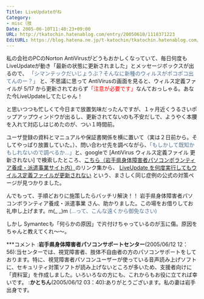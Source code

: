 ```yaml
---
Title: LiveUpdateがね
Category:
- misc（技
Date: 2005-06-10T11:40:23+09:00
URL: http://tkatochin.hatenablog.com/entry/20050610/1118371223
EditURL: https://blog.hatena.ne.jp/t-katochin/tkatochin.hatenablog.com/atom/entry/6653586347154756274
---
```



<p>私の会社のPCのNorton AntiVirusがどうもおかしくなっていて、毎日何度もLiveUpdateが動き「最新の状態に更新されました」とメッセージボックスが出るので、
<span style="color: #507090">
「シマンテックだいじょうぶ？そんなに新種のウィルスがポコポコ出てんのー？」
</span>
と、不思議に思って AntiVirusの画面を見ると、ウィルス定義ファイルが 5/17 から更新されておらず<span style="color: #ff0000">「注意が必要です」</span>なんておっしゃる。あなた今LiveUpdateしてたじゃん！</p>
<p>と思いつつも忙しくて今日まで放置気味だったんですが、１ヶ月近くうるさいポップアップウィンドウが出るし、更新されてないのも不安だしで、ようやく本腰を入れて対応しはじめたのが、つい１時間前。</p>
<p>ユーザ登録の資料とマニュアルや保証書関係を横に置いて（実は２日前から。そしてやっぱり放置していた。）、問い合わせ先を調べながら、<span style="color: #507090">「もしかして既知かもしれないので調べるか…」</span>と、googleで [AntiVirus ウィルス定義ファイル 更新されない] で検索したところ、<a href="http://pciwate.web.infoseek.co.jp/tekniko/sekureco2.html">こちら（岩手県身体障害者パソコンボランティア養成・派遣事業サイト内）</a>のリンク集から、 <a href="http://service1.symantec.com/SUPPORT/INTER/navjapanesekb.nsf/698b8546cc2a346088256efa0045fe43/12285d3bf6c829ba49256bdb002d6bf3?OpenDocument">LiveUpdate を何度実行してもウイルス定義ファイルが更新されない</a> という、まさしく同じ症例の公式の対策ページが見つかりました。
</p>
<p>んでもって、手順どおりに施策したら<span class="big">バッチリ解決！！</span> 岩手県身体障害者パソコンボランティア養成・派遣事業 さん、助かりました。この場をお借りしてお礼申し上げます。m(_ _)m  <span style="color: #507090">(…って、こんな遠くから御免なさい)</span></p>
<p>しかし Symantecも「何らかの原因」で片付けちゃっているのが玉に傷。原因をちゃんと教えてくれ〜〜。</p>



***コメント
:<b>岩手県身体障害者パソコンサポートセンター</b>(2005/06/12 12：56):当センターでは、視覚障害者、肢体不自由者の方のパソコンサポートをしております。特に、視覚障害者パソコンユーザーが使っている音声読み上げソフトに、セキュリティ対策ソフトが読み上げないところが多いため、支援者向けに「資料室」を作成しました。いろいろなの方にも、これからもお役に立てれば幸いです。
:<b>かとちん</b>(2005/06/12 03：40):ありがとうございます。私の妻は岩手出身です。
